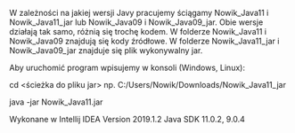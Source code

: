 W zależności na jakiej wersji Javy pracujemy ściągamy Nowik_Java11 i Nowik_Java11_jar lub Nowik_Java09 i Nowik_Java09_jar.
Obie wersje działają tak samo, różnią się trochę kodem.
W folderze Nowik_Java11 i Nowik_Java09 znajdują się kody źródłowe.
W folderze Nowik_Java11_jar i Nowik_Java09_jar znajduje się plik wykonywalny jar.

Aby uruchomić program wpisujemy w konsoli (Windows, Linux):

cd <ścieżka do pliku jar>  np. C:/Users/Nowik/Downloads/Nowik_Java11_jar

java -jar Nowik_Java11.jar

Wykonane w Intellij IDEA Version 2019.1.2
Java SDK 11.0.2, 9.0.4
